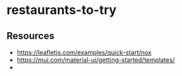 # restaurants-to-try



## Resources
* https://leafletjs.com/examples/quick-start/nox
* https://mui.com/material-ui/getting-started/templates/
* 